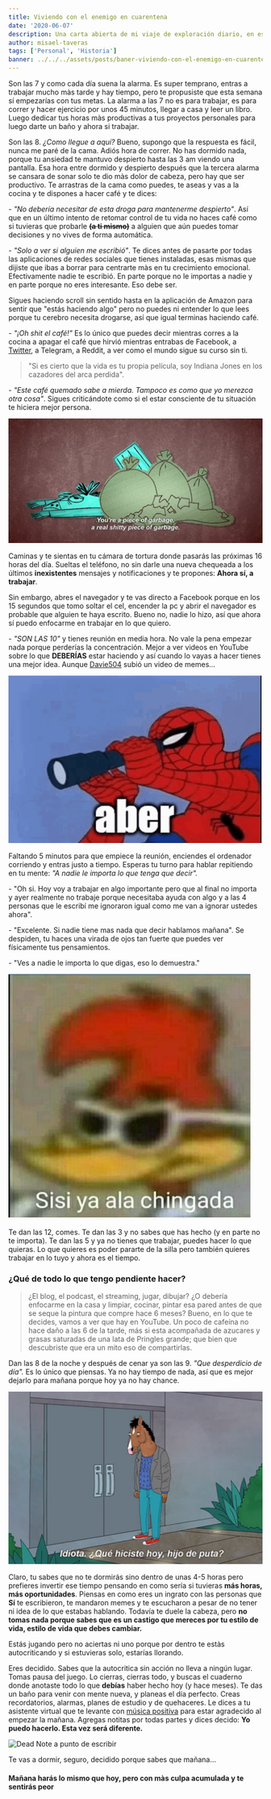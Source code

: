 ```yaml
---
title: Viviendo con el enemigo en cuarentena
date: '2020-06-07'
description: Una carta abierta de mi viaje de exploración diario, en especial ahora en cuarentena.
author: misael-taveras
tags: ['Personal', 'Historia']
banner: ../../../assets/posts/baner-viviendo-con-el-enemigo-en-cuarentena.png
---
```

Son las 7 y como cada día suena la alarma. Es super temprano, entras a trabajar mucho màs tarde y hay tiempo, pero te propusiste que esta semana sí empezarías con tus metas. La alarma a las 7 no es para trabajar, es para correr y hacer ejercicio por unos 45 minutos, llegar a casa y leer un libro. Luego dedicar tus horas màs productivas a tus proyectos personales para luego darte un baño y ahora si trabajar.

Son las 8. *¿Como llegue a aquí?* Bueno, supongo que la respuesta es fácil, nunca me paré de la cama. Adiós hora de correr. No has dormido nada, porque tu ansiedad te mantuvo despierto hasta las 3 am viendo una pantalla. Esa hora entre dormido y despierto después que la tercera alarma se cansara de sonar solo te dio màs dolor de cabeza, pero hay que ser productivo. Te arrastras de la cama como puedes, te aseas y vas a la cocina y te dispones a hacer café y te dices:

\- *"No debería necesitar de esta droga para mantenerme despierto"*. Así que en un último intento de retomar control de tu vida no haces café como si tuvieras que probarle ~~**(a ti mismo)**~~ a alguien que aún puedes tomar decisiones y no vives de forma automática.

\- *"Solo a ver si alguien me escribió"*. Te dices antes de pasarte por todas las aplicaciones de redes sociales que tienes instaladas, esas mismas que dijiste que ibas a borrar para centrarte màs en tu crecimiento emocional. Efectivamente nadie te escribió. En parte porque no le importas a nadie y en parte porque no eres interesante. Eso debe ser.

Sigues haciendo scroll sin sentido hasta en la aplicación de Amazon para sentir que "estás haciendo algo" pero no puedes ni entender lo que lees porque tu cerebro necesita drogarse, así que igual terminas haciendo café.

\- *"¡Oh shit el café!"* Es lo único que puedes decir mientras corres a la cocina a apagar el café que hirvió mientras entrabas de Facebook, a [Twitter](https://twitter.com/taverasmisael), a Telegram,  a Reddit, a ver como el mundo sigue su curso sin ti.

> "Si es cierto que la vida es tu propia película, soy Indiana Jones en los cazadores del arca perdida".

\- *"Este café quemado sabe a mierda. Tampoco es como que yo merezca otra cosa"*. Sigues criticándote como si el estar consciente de tu situación te hiciera mejor persona.

![Bojack Horseman: Eres un pedazo de basura](../../../assets/posts/bojack-piece-of-garbage.png)

Caminas y te sientas en tu cámara de tortura donde pasarás las próximas 16 horas del día. Sueltas el teléfono, no sin darle una nueva chequeada a los últimos **inexistentes** mensajes y notificaciones y te propones: **Ahora sí, a trabajar**.

Sin embargo, abres el navegador y te vas directo a Facebook porque en los 15 segundos que tomo soltar el cel, encender la pc y abrir el navegador es probable que alguien te haya escrito. Bueno no, nadie lo hizo, así que ahora sí puedo enfocarme en trabajar en lo que quiero.

\- *"SON LAS 10"* y tienes reunión en media hora. No vale la pena empezar nada porque perderías la concentración. Mejor a ver videos en YouTube sobre lo que **DEBERÍAS** estar haciendo y así cuando lo vayas a hacer tienes una mejor idea. Aunque [Davie504](https://www.youtube.com/watch?v=5WAhJdiVmiQ) subió un video de memes...

![Spider-man Aber meme](../../../assets/posts/meme-aber.png)

Faltando 5 minutos para que empiece la reunión, enciendes el ordenador corriendo y entras justo a tiempo. Esperas tu turno para hablar repitiendo en tu mente: *"A nadie le importa lo que tenga que decir".*

\- "Oh si. Hoy voy a trabajar en algo importante pero que al final no importa y ayer realmente no trabaje porque necesitaba ayuda con algo y a las 4 personas que le escribí me ignoraron igual como me van a ignorar ustedes ahora".

\- "Excelente. Si nadie tiene mas nada que decir hablamos mañana". Se despiden, tu haces una virada de ojos tan fuerte que puedes ver físicamente tus pensamientos.

\- "Ves a nadie le importa lo que digas, eso lo demuestra."

![Pajaro loco Meme: Si si ya a la chingada](../../../assets/posts/meme-sisi-ya-a-la-chingada.png)

Te dan las 12, comes. Te dan las 3 y no sabes que has hecho (y en parte no te importa). Te dan las 5 y ya no tienes que trabajar, puedes hacer lo que quieras. Lo que quieres es poder pararte de la silla pero también quieres trabajar en lo tuyo y ahora es el tiempo.

### ¿Qué de todo lo que tengo pendiente hacer?

> ¿El blog, el podcast, el streaming, jugar, dibujar? ¿O debería enfocarme en la casa y limpiar, cocinar, pintar esa pared antes de que se seque la pintura que compre hace 6 meses? Bueno, en lo que te decides, vamos a ver que hay en YouTube. Un poco de cafeína no hace daño a las 6 de la tarde, más si esta acompañada de azucares y grasas saturadas de una lata de Pringles grande; que bien que descubriste que era un mito eso de compartirlas.

Dan las 8 de la noche y después de cenar ya son las 9. *"Que desperdicio de día".* Es lo único que piensas. Ya no hay tiempo de nada, así que es mejor dejarlo para mañana porque hoy ya no hay chance.

![Bojack: Que hiciste hoy HDP](../../../assets/posts/bojack-que-hiciste-hoy.png)

Claro, tu sabes que no te dormirás sino dentro de unas 4-5 horas pero prefieres invertir ese tiempo pensando en como sería si tuvieras **más horas, más oportunidades**. Piensas en como eres un ingrato con las personas que **Sí** te escribieron, te mandaron memes y te escucharon a pesar de no tener ni idea de lo que estabas hablando. Todavía te duele la cabeza, pero **no tomas nada porque sabes que es un castigo que mereces por tu estilo de vida, estilo de vida que debes cambiar.**

Estás jugando pero no aciertas ni uno porque por dentro te estàs autocriticando y si estuvieras solo, estarías llorando.

Eres decidido. Sabes que la autocritica sin acción no lleva a ningún lugar. Tomas pausa del juego. Lo cierras, cierras todo, y buscas el cuaderno donde anotaste todo lo que **debías** haber hecho hoy (y hace meses). Te das un baño para venir con mente nueva, y planeas el día perfecto. Creas recordatorios, alarmas, planes de estudio y de quehaceres. Le dices a tu asistente virtual que te levante con [música positiva](https://www.lifehack.org/531988/science-reveals-the-best-music-should-listen-different-time-day) para estar agradecido al empezar la mañana. Agregas notitas por todas partes y dices decido: **Yo puedo hacerlo. Esta vez será diferente.**

![Dead Note a punto de escribir](https://media.giphy.com/media/Hw0wIr1YL75VC/giphy.gif)

Te vas a dormir, seguro, decidido porque sabes que mañana...

#### Mañana harás lo mismo que hoy, pero con màs culpa acumulada y te sentirás peor
